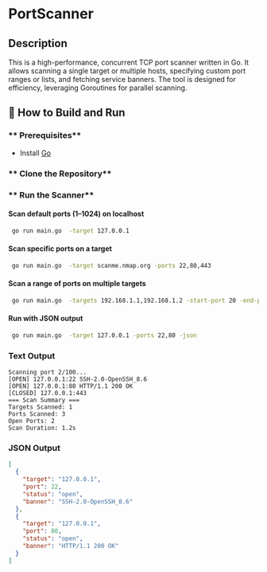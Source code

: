 # PortScanner

##  Description
This is a high-performance, concurrent TCP port scanner written in Go. It allows scanning a single target or multiple hosts, specifying custom port ranges or lists, and fetching service banners. The tool is designed for efficiency, leveraging Goroutines for parallel scanning.

## 🚀 How to Build and Run

### ** Prerequisites**
- Install [Go](https://go.dev/doc/install) 

### ** Clone the Repository**


### **  Run the Scanner**
#### Scan default ports (1–1024) on localhost
```bash
 go run main.go  -target 127.0.0.1
```

#### Scan specific ports on a target
```bash
 go run main.go  -target scanme.nmap.org -ports 22,80,443
```

#### Scan a range of ports on multiple targets
```bash
 go run main.go  -targets 192.168.1.1,192.168.1.2 -start-port 20 -end-port 100
```

#### Run with JSON output
```bash
 go run main.go  -target 127.0.0.1 -ports 22,80 -json
```

### **Text Output**
```plaintext
Scanning port 2/100...
[OPEN] 127.0.0.1:22 SSH-2.0-OpenSSH_8.6
[OPEN] 127.0.0.1:80 HTTP/1.1 200 OK
[CLOSED] 127.0.0.1:443
=== Scan Summary ===
Targets Scanned: 1
Ports Scanned: 3
Open Ports: 2
Scan Duration: 1.2s
```

### **JSON Output**
```json
[
  {
    "target": "127.0.0.1",
    "port": 22,
    "status": "open",
    "banner": "SSH-2.0-OpenSSH_8.6"
  },
  {
    "target": "127.0.0.1",
    "port": 80,
    "status": "open",
    "banner": "HTTP/1.1 200 OK"
  }
]
```